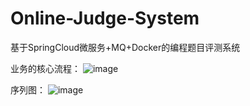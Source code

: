 # Online-Judge-System
基于SpringCloud微服务+MQ+Docker的编程题目评测系统

业务的核心流程：
![image](https://github.com/user-attachments/assets/f6d92e72-eda8-40d6-90c4-44902fd66ecf)

序列图：
![image](https://github.com/user-attachments/assets/91cf2e39-dd18-432c-a84c-a6805a1f988b)


